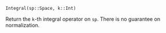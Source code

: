 ```
Integral(sp::Space, k::Int)
```

Return the `k`-th integral operator on `sp`. There is no guarantee on normalization.
